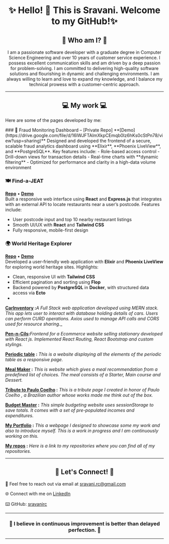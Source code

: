 <h1 align="center">✨ Hello! 👋 This is Sravani. Welcome to my GitHub!✨ </h1>

<h2 align="center"> 👩 Who am I? 👩</h2>
<p align="center"> I am a passionate software developer with a graduate degree in Computer Science Engineering and over 10 years of customer service experience.  I possess excellent communication skills and am driven by a deep passion for problem-solving. I am committed to delivering high-quality software solutions and flourishing in dynamic and challenging environments. I am always willing to learn and love to expand my knowledge, and I balance my technical prowess with a customer-centric approach.</p> <hr>

<h2 align="center">💻 My work 💻</h2>
<p> Here are some of the pages developed by me: </p>
### 🔐 Fraud Monitoring Dashboard – [Private Repo]  
**[Demo](https://drive.google.com/file/d/16IWJFTAImXkpCEmqb0Iz6hKs0cStPn78/view?usp=sharing)**  
Designed and developed the frontend of a secure, scalable fraud analytics dashboard using **Elixir**, **Phoenix LiveView**, and **PostgreSQL**. Key features include:
- Role-based access control  
- Drill-down views for transaction details  
- Real-time charts with **dynamic filtering**  
- Optimized for performance and clarity in a high-data volume environment

### 🍽️ Find-a-JEAT  
**[Repo](https://github.com/sravanirc/find-a-JEat)** • **[Demo](https://drive.google.com/file/d/1SQGPQnFOX7UEQZpDEo2NzRocht2Jyvtl/view?usp=sharing)**  
Built a responsive web interface using **React** and **Express.js** that integrates with an external API to locate restaurants near a user’s postcode. Features include:
- User postcode input and top 10 nearby restaurant listings  
- Smooth UI/UX with **React** and **Tailwind CSS**  
- Fully responsive, mobile-first design

### 🌍 World Heritage Explorer  
**[Repo](https://github.com/sravanirc/world_heritage_explorer)** • **[Demo](https://drive.google.com/file/d/1adeIs7c7-tAmsWR7nSnonW5N2xc4In2B/view?usp=sharing)**  
Developed a user-friendly web application with **Elixir** and **Phoenix LiveView** for exploring world heritage sites. Highlights:
- Clean, responsive UI with **Tailwind CSS**  
- Efficient pagination and sorting using **Flop**  
- Backend powered by **PostgreSQL** in **Docker**, with structured data access via **Ecto**
- 
**[CarInventory](https://github.com/sravanirc/CarInventory) :**_A Full Stack web application developed using MERN stack. This app lets user to interact with database holding details of cars. Users can perform CURD operations. Axios used to manage API calls and CORS used for resource sharing.__

**[Pen-n-Cils](https://github.com/sravanirc/pen-n-cils):**_Frontend for a Ecommerce website selling stationary developed with React js. Implemented React Routing, React Bootstrap and custom stylings._

**[Periodic table](https://sravanirc.github.io/periodicTable/) :** _This is a website displaying all the elements of the periodic table as a responsive page._

**[Meal Maker](https://sravanirc.github.io/MealMaker/) :** _This is website which gives a meal recommendation from a predefined list of choices. The meal consists of a Starter, Main course and Dessert._

**[Tribute to Paulo Coelho](https://sravanirc.github.io/tributeToPauloCoelho/) :** _This is a tribute page I created in honor of Paulo Coelho , a Brazilian author whose works made me think out of the box._

**[Budget Master]( https://sravanirc.github.io/budgetMaster/) :** _This simple budgeting website uses sessionStorage to save totals. It comes with a set of pre-populated incomes and expenditures._ 

**[My Portfolio](https://sravanirc.github.io/sravani-ravuri-portfolio/) :** _This a webpage I designed to showcase some my work and also to introduce myself. This is a work in progress and I am continuously working on this._

**[My repos](https://github.com/sravanirc?tab=repositories) :** _Here is a link to my repositories where you can find all of my repositories._

<hr>
<h2 align="center"> 🤝 Let's Connect! 🤝</h2>

📧 Feel free to reach out via email at [sravani.rc@gmail.com](mailto:sravani.rc@gmail.com)

🌐 Connect with me on [LinkedIn](https://www.linkedin.com/in/sravanirc)

⌨️ GitHub: [sravanirc](https://github.com/sravanirc)

---

<h3 align="center"> 🫶 I believe in continuous improvement is better than delayed perfection. 🫶 </h3>
<hr>
